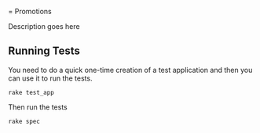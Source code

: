 = Promotions

Description goes here

Running Tests
-------------

You need to do a quick one-time creation of a test application and then you can use it to run the tests.

    rake test_app

Then run the tests

    rake spec
